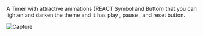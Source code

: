 A Timer with attractive animations (REACT Symbol and Button) that you can lighten and darken the theme and it has play , pause , and reset button. 

![Capture](https://user-images.githubusercontent.com/109485162/220889283-2d79b86d-8e51-492d-bd03-d72fd474ea30.PNG)
